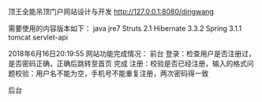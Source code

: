 ﻿顶王全能吊顶门户网站设计与开发
http://127.0.0.1:8080/dingwang

需要使用的内容版本如下：
java jre7
Struts 2.1
Hibernate 3.3.2
Spring 3.1.1
tomcat servlet-api

2018年6月16日20:19:55
网站功能完成情况：
前台
登录：检查用户是否注册过，是否密码正确，正确后跳转至首页   完成
注册：校验是否已经注册，输入的格式问题校验：用户名不能为空，手机号不能重复注册，两次密码得一致

后台
